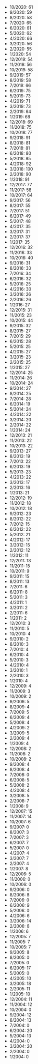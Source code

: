 *  10/2020: 61
*  9/2020: 59
*  8/2020: 58
*  7/2020: 65
*  6/2020: 61
*  5/2020: 62
*  4/2020: 66
*  3/2020: 56
*  2/2020: 55
*  1/2020: 54
*  12/2019: 54
*  11/2019: 56
*  10/2019: 58
*  9/2019: 57
*  8/2019: 58
*  7/2019: 66
*  6/2019: 75
*  5/2019: 73
*  4/2019: 71
*  3/2019: 73
*  2/2019: 64
*  1/2019: 68
*  12/2018: 69
*  11/2018: 75
*  10/2018: 77
*  9/2018: 91
*  8/2018: 81
*  7/2018: 81
*  6/2018: 80
*  5/2018: 85
*  4/2018: 92
*  3/2018: 100
*  2/2018: 90
*  1/2018: 91
*  12/2017: 77
*  11/2017: 58
*  10/2017: 64
*  9/2017: 56
*  8/2017: 55
*  7/2017: 51
*  6/2017: 49
*  5/2017: 48
*  4/2017: 35
*  3/2017: 31
*  2/2017: 37
*  1/2017: 35
*  12/2016: 32
*  11/2016: 33
*  10/2016: 40
*  9/2016: 31
*  8/2016: 33
*  7/2016: 34
*  6/2016: 32
*  5/2016: 25
*  4/2016: 30
*  3/2016: 26
*  2/2016: 26
*  1/2016: 27
*  12/2015: 31
*  11/2015: 23
*  10/2015: 44
*  9/2015: 32
*  8/2015: 27
*  7/2015: 29
*  6/2015: 28
*  5/2015: 25
*  4/2015: 27
*  3/2015: 23
*  2/2015: 25
*  1/2015: 27
*  12/2014: 25
*  11/2014: 26
*  10/2014: 24
*  9/2014: 27
*  8/2014: 25
*  7/2014: 28
*  6/2014: 19
*  5/2014: 24
*  4/2014: 22
*  3/2014: 20
*  2/2014: 22
*  1/2014: 24
*  12/2013: 21
*  11/2013: 22
*  10/2013: 22
*  9/2013: 27
*  8/2013: 19
*  7/2013: 22
*  6/2013: 19
*  5/2013: 23
*  4/2013: 22
*  3/2013: 17
*  2/2013: 16
*  1/2013: 21
*  12/2012: 19
*  11/2012: 18
*  10/2012: 18
*  9/2012: 23
*  8/2012: 22
*  7/2012: 15
*  6/2012: 22
*  5/2012: 21
*  4/2012: 17
*  3/2012: 15
*  2/2012: 12
*  1/2012: 11
*  12/2011: 13
*  11/2011: 15
*  10/2011: 9
*  9/2011: 15
*  8/2011: 13
*  7/2011: 6
*  6/2011: 8
*  5/2011: 3
*  4/2011: 1
*  3/2011: 2
*  2/2011: 6
*  1/2011: 2
*  12/2010: 3
*  11/2010: 5
*  10/2010: 4
*  9/2010: 2
*  8/2010: 3
*  7/2010: 4
*  6/2010: 4
*  5/2010: 3
*  4/2010: 4
*  3/2010: 1
*  2/2010: 3
*  1/2010: 4
*  12/2009: 4
*  11/2009: 3
*  10/2009: 2
*  9/2009: 5
*  8/2009: 4
*  7/2009: 5
*  6/2009: 4
*  5/2009: 4
*  4/2009: 2
*  3/2009: 5
*  2/2009: 4
*  1/2009: 4
*  12/2008: 2
*  11/2008: 2
*  10/2008: 2
*  9/2008: 4
*  8/2008: 4
*  7/2008: 0
*  6/2008: 5
*  5/2008: 2
*  4/2008: 4
*  3/2008: 5
*  2/2008: 7
*  1/2008: 9
*  12/2007: 15
*  11/2007: 14
*  10/2007: 6
*  9/2007: 0
*  8/2007: 3
*  7/2007: 3
*  6/2007: 7
*  5/2007: 0
*  4/2007: 4
*  3/2007: 7
*  2/2007: 4
*  1/2007: 8
*  12/2006: 5
*  11/2006: 0
*  10/2006: 0
*  9/2006: 0
*  8/2006: 8
*  7/2006: 0
*  6/2006: 9
*  5/2006: 0
*  4/2006: 6
*  3/2006: 14
*  2/2006: 6
*  1/2006: 6
*  12/2005: 7
*  11/2005: 7
*  10/2005: 7
*  9/2005: 8
*  8/2005: 0
*  7/2005: 0
*  6/2005: 17
*  5/2005: 0
*  4/2005: 10
*  3/2005: 18
*  2/2005: 11
*  1/2005: 10
*  12/2004: 11
*  11/2004: 12
*  10/2004: 0
*  9/2004: 12
*  8/2004: 13
*  7/2004: 0
*  6/2004: 20
*  5/2004: 13
*  4/2004: 0
*  3/2004: 20
*  2/2004: 0
*  1/2004: 0
